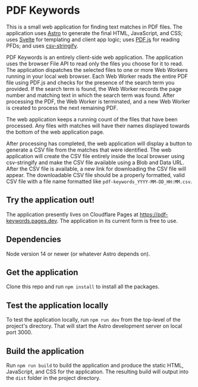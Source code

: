 # PDF Keywords
This is a small web application for finding text matches in PDF files. The application uses [Astro](https://astro.build) to generate the final HTML, JavaScript, and CSS; uses [Svelte](https://svelte.dev) for templating and client app logic; uses [PDF.js](https://mozilla.github.io/pdf.js/) for reading PFDs; and uses [csv-stringify](https://csv.js.org/stringify/).

PDF Keywords is an entirely client-side web application. The application uses the browser File API to read only the files you choose for it to read. The application dispatches the selected files to one or more Web Workers running in your local web browser. Each Web Worker reads the entire PDF file using PDF.js and checks for the presence of the search term you provided. If the search term is found, the Web Worker records the page number and matching text in which the search term was found. After processing the PDF, the Web Worker is terminated, and a new Web Worker is created to process the next remaining PDF.

The web application keeps a running count of the files that have been processed. Any files with matches will have their names displayed towards the bottom of the web application page.

After processing has completed, the web application will display a button to generate a CSV file from the matches that were identified. The web application will create the CSV file entirely inside the local browser using csv-stringify and make the CSV file available using a Blob and Data URL. After the CSV file is available, a new link for downloading the CSV file will appear. The downloadable CSV file should be a properly formatted, valid CSV file with a file name formatted like `pdf-keywords_YYYY-MM-DD_HH:MM.csv`.

## Try the application out!
The application presently lives on Cloudflare Pages at https://pdf-keywords.pages.dev. The application in its current form is free to use.

## Dependencies
Node version 14 or newer (or whatever Astro depends on).

## Get the application
Clone this repo and run `npm install` to install all the packages.

## Test the application locally
To test the application locally, run `npm run dev` from the top-level of the project's directory. That will start the Astro development server on local port 3000.

## Build the application
Run `npm run build` to build the application and produce the static HTML, JavaScript, and CSS for the application. The resulting build will output into the `dist` folder in the project directory.